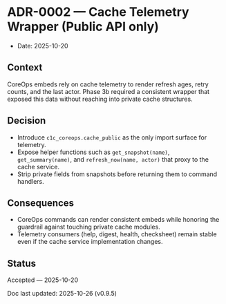 # ADR-0002 — Cache Telemetry Wrapper (Public API only)

- Date: 2025-10-20

## Context

CoreOps embeds rely on cache telemetry to render refresh ages, retry counts, and the last
actor. Phase 3b required a consistent wrapper that exposed this data without reaching into
private cache structures.

## Decision

- Introduce `c1c_coreops.cache_public` as the only import surface for telemetry.
- Expose helper functions such as `get_snapshot(name)`, `get_summary(name)`, and
  `refresh_now(name, actor)` that proxy to the cache service.
- Strip private fields from snapshots before returning them to command handlers.

## Consequences

- CoreOps commands can render consistent embeds while honoring the guardrail against
  touching private cache modules.
- Telemetry consumers (help, digest, health, checksheet) remain stable even if the cache
  service implementation changes.

## Status

Accepted — 2025-10-20

Doc last updated: 2025-10-26 (v0.9.5)
